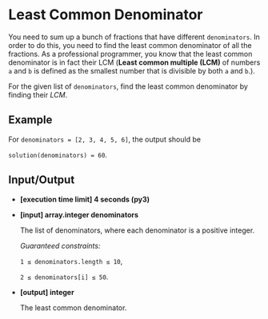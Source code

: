 # Least Common Denominator

You need to sum up a bunch of fractions that have different `denominators`. In order to do this, you need to find the least common denominator of all the fractions. As a professional programmer, you know that the least common denominator is in fact their LCM (**Least common multiple (LCM)** of numbers `a` and `b` is defined as the smallest number that is divisible by both `a` and `b`.).

For the given list of `denominators`, find the least common denominator by finding their *LCM*.

## Example

For `denominators = [2, 3, 4, 5, 6]`, the output should be

`solution(denominators) = 60`.

## Input/Output

- **[execution time limit] 4 seconds (py3)**

- **[input] array.integer denominators**

	The list of denominators, where each denominator is a positive integer.

	*Guaranteed constraints:*

	`1 ≤ denominators.length ≤ 10`,

	`2 ≤ denominators[i] ≤ 50`.

- **[output] integer**

	The least common denominator.

